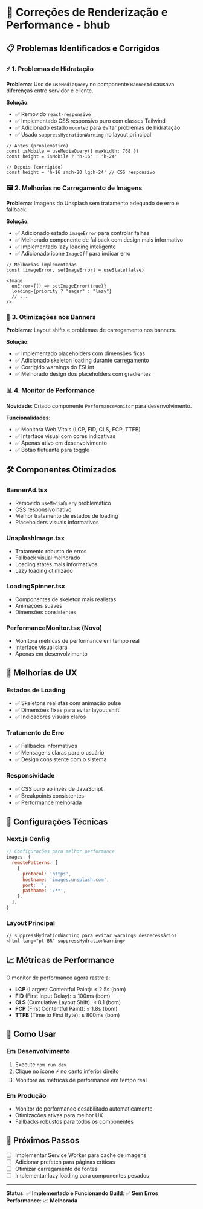 # 🎨 Correções de Renderização e Performance - bhub

## 📋 Problemas Identificados e Corrigidos

### ⚡ **1. Problemas de Hidratação**

**Problema**: Uso de `useMediaQuery` no componente `BannerAd` causava diferenças entre servidor e cliente.

**Solução**:
- ✅ Removido `react-responsive` 
- ✅ Implementado CSS responsivo puro com classes Tailwind
- ✅ Adicionado estado `mounted` para evitar problemas de hidratação
- ✅ Usado `suppressHydrationWarning` no layout principal

```tsx
// Antes (problemático)
const isMobile = useMediaQuery({ maxWidth: 768 })
const height = isMobile ? 'h-16' : 'h-24'

// Depois (corrigido)
const height = 'h-16 sm:h-20 lg:h-24' // CSS responsivo
```

### 🖼️ **2. Melhorias no Carregamento de Imagens**

**Problema**: Imagens do Unsplash sem tratamento adequado de erro e fallback.

**Solução**:
- ✅ Adicionado estado `imageError` para controlar falhas
- ✅ Melhorado componente de fallback com design mais informativo
- ✅ Implementado lazy loading inteligente
- ✅ Adicionado ícone `ImageOff` para indicar erro

```tsx
// Melhorias implementadas
const [imageError, setImageError] = useState(false)

<Image
  onError={() => setImageError(true)}
  loading={priority ? "eager" : "lazy"}
  // ...
/>
```

### 🎯 **3. Otimizações nos Banners**

**Problema**: Layout shifts e problemas de carregamento nos banners.

**Solução**:
- ✅ Implementado placeholders com dimensões fixas
- ✅ Adicionado skeleton loading durante carregamento
- ✅ Corrigido warnings do ESLint
- ✅ Melhorado design dos placeholders com gradientes

### 📊 **4. Monitor de Performance**

**Novidade**: Criado componente `PerformanceMonitor` para desenvolvimento.

**Funcionalidades**:
- ✅ Monitora Web Vitals (LCP, FID, CLS, FCP, TTFB)
- ✅ Interface visual com cores indicativas
- ✅ Apenas ativo em desenvolvimento
- ✅ Botão flutuante para toggle

## 🛠️ **Componentes Otimizados**

### **BannerAd.tsx**
- Removido `useMediaQuery` problemático
- CSS responsivo nativo
- Melhor tratamento de estados de loading
- Placeholders visuais informativos

### **UnsplashImage.tsx**
- Tratamento robusto de erros
- Fallback visual melhorado
- Loading states mais informativos
- Lazy loading otimizado

### **LoadingSpinner.tsx**
- Componentes de skeleton mais realistas
- Animações suaves
- Dimensões consistentes

### **PerformanceMonitor.tsx** (Novo)
- Monitora métricas de performance em tempo real
- Interface visual clara
- Apenas em desenvolvimento

## 🎨 **Melhorias de UX**

### **Estados de Loading**
- ✅ Skeletons realistas com animação pulse
- ✅ Dimensões fixas para evitar layout shift
- ✅ Indicadores visuais claros

### **Tratamento de Erro**
- ✅ Fallbacks informativos
- ✅ Mensagens claras para o usuário
- ✅ Design consistente com o sistema

### **Responsividade**
- ✅ CSS puro ao invés de JavaScript
- ✅ Breakpoints consistentes
- ✅ Performance melhorada

## 🔧 **Configurações Técnicas**

### **Next.js Config**
```javascript
// Configurações para melhor performance
images: {
  remotePatterns: [
    {
      protocol: 'https',
      hostname: 'images.unsplash.com',
      port: '',
      pathname: '/**',
    },
  ],
}
```

### **Layout Principal**
```tsx
// suppressHydrationWarning para evitar warnings desnecessários
<html lang="pt-BR" suppressHydrationWarning>
```

## 📈 **Métricas de Performance**

O monitor de performance agora rastreia:

- **LCP** (Largest Contentful Paint): ≤ 2.5s (bom)
- **FID** (First Input Delay): ≤ 100ms (bom)  
- **CLS** (Cumulative Layout Shift): ≤ 0.1 (bom)
- **FCP** (First Contentful Paint): ≤ 1.8s (bom)
- **TTFB** (Time to First Byte): ≤ 800ms (bom)

## 🚀 **Como Usar**

### **Em Desenvolvimento**
1. Execute `npm run dev`
2. Clique no ícone ⚡ no canto inferior direito
3. Monitore as métricas de performance em tempo real

### **Em Produção**
- Monitor de performance desabilitado automaticamente
- Otimizações ativas para melhor UX
- Fallbacks robustos para todos os componentes

## 🎯 **Próximos Passos**

- [ ] Implementar Service Worker para cache de imagens
- [ ] Adicionar prefetch para páginas críticas
- [ ] Otimizar carregamento de fontes
- [ ] Implementar lazy loading para componentes pesados

---

**Status**: ✅ **Implementado e Funcionando**
**Build**: ✅ **Sem Erros**  
**Performance**: 📈 **Melhorada**
